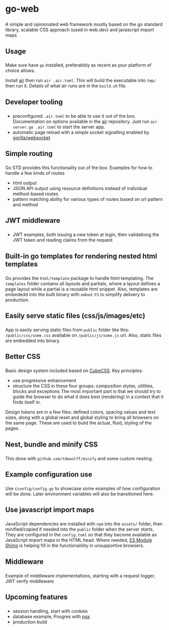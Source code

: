 # go-web
###
A simple and opinionated web framework mostly based on the go standard library, scalable CSS approach (used in web.dev) and javascript import maps

## Usage
###
Make sure have `go` installed, preferabbly as recent as your platform of choice allows.

Install [air](https://github.com/cosmtrek/air) then run `air .air.toml`. This will build the executable into `tmp/` then run it. Details of what air runs are in the `build.sh` file.

## Developer tooling
###
- preconfigured `.air.toml` to be able to use it out of the box. Documentation on options available in the [air](https://github.com/cosmtrek/air) repository. Just run `air server.go .air.toml` to start the server app.
- automatic page reload with a simple socket signalling enabled by [gorilla/websocket](https://github.com/gorilla/websocket)

## Simple routing
###
Go STD provides this functionality out of the box. Examples for how to handle a few kinds of routes
- html output
- JSON API output using resource definitions instead of individual method-based routes
- pattern matching ability for various types of routes based on url pattern and method

## JWT middleware
###
- JWT examples, both issuing a new token at login, then validationg the JWT token and reading claims from the request

## Built-in go templates for rendering nested html templates
###
Go provides the `html/template` package to handle html templating. The `templates` folder contains all layouts and partials, where a layout defines a page layout while a partial is a reusable html snippet. Also, templates are embededd into the built binary with `embed.FS` to simplify delivery to production.

## Easily serve static files (css/js/images/etc)
###
App is easily serving static files from `public` folder like this: `/public/css/some.css` available on `/public/js/some.js` url. Also, static files are embedded into binary.

## Better CSS
###
Basic design system included based on [CubeCSS](https://cube.fyi/). Key principles:
- use progressive enhancement
- structure the CSS in these four groups: composition styles, utilities, blocks and exceptions
The most important part is that we should try to guide the browser to do what it does best (rendering) in a context that it finds itself in.

Design tokens are in a few files: defined colors, spacing values and text sizes, along with a global reset and global styling to bring all browsers on the same page. These are used to build the actual, fluid, styling of the pages.

## Nest, bundle and minify CSS
###
This done with `github.com/tdewolff/minify` and some custom nesting.

## Example configuration use 
###
Use c`config/config.go` to showcase some examples of how configuration will be done. Later environment variables will also be transitioned here.

## Use javascript import maps
###
JavaScript dependencies are installed with `npm` into the `assets/` folder, then minified/copied if needed into the `public` folder when the server starts. They are configured in the `config.toml` so that they become available as JavaScript import maps in the HTML head.
Where needed, [ES Module Shims](https://ga.jspm.io/npm:es-module-shims@1.5.1/dist/es-module-shims.js) is helping fill in the functionalöity in unsupportive browsers.

## Middleware
###
Example of middleware implementations, starting with a request logger, JWT verify middleware

## Upcoming features
###
- session handling, start with cookies
- database example, Posgres with [pgx](https://github.com/jackc/pgx)
- production build
